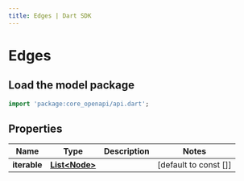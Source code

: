 ```yaml
---
title: Edges | Dart SDK
---
```


# Edges

## Load the model package
```dart
import 'package:core_openapi/api.dart';
```

## Properties
Name | Type | Description | Notes
------------ | ------------- | ------------- | -------------
**iterable** | [**List\<Node\>**](Node) |  | [default to const []]




